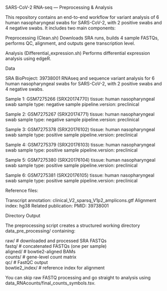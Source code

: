 SARS-CoV-2 RNA-seq — Preprocessing & Analysis

This repository contains an end-to-end workflow for variant analysis of 6 human nasopharyngeal swabs for SARS-CoV-2, with 2 positive swabs and 4 negative swabs.
It includes two main components:

Preprocessing (Clean.sh)
Downloads SRA runs, builds 4 sample FASTQs, performs QC, alignment, and outputs gene transcription level.

Analysis (Differential_expression.sh)
Performs differential expression analysis using edgeR.

Data

SRA BioProject: 39738001 
RNAseq and sequence variant analysis for 6 human nasopharyngeal swabs for SARS-CoV-2, with 2 positive swabs and 4 negative swabs.

Sample 1: GSM7275266 (SRX20174770)
tissue: human nasopharyngeal swab
sample type: negative sample
pipeline.version: preclinical

Sample 2: GSM7275267 (SRX20174771)
tissue: human nasopharyngeal swab
sample type: negative sample
pipeline.version: preclinical

Sample 3: GSM7275378 (SRX20176102)
tissue: human nasopharyngeal swab
sample type: positive sample
pipeline.version: preclinical

Sample 4: GSM7275379 (SRX20176103)
tissue: human nasopharyngeal swab
sample type: positive sample
pipeline.version: preclinical

Sample 5: GSM7275380 (SRX20176104)
tissue: human nasopharyngeal swab
sample type: positive sample
pipeline.version: preclinical

Sample 6: GSM7275381 (SRX20176105)
tissue: human nasopharyngeal swab
sample type: positive sample
pipeline.version: preclinical

Reference files:

Transcript annotation: clinical_V2_sparsq_V1p2_amplicons.gtf
Alignment index: hg38
Related publication:
PMID: 39738001

Directory Output

The preprocessing script creates a structured working directory data_pre_processing/ containing:

raw/      # downloaded and processed SRA FASTQs  
fastq/    # concatenated FASTQs (one per sample)  
aligned/  # bowtie2-aligned BAMs  
counts/   # gene-level count matrix   
qc/       # FastQC output  
bowtie2_index/  # reference index for alignment  


You can skip raw FASTQ processing and go straight to analysis using data_RNAcounts/final_counts_symbols.tsv.
